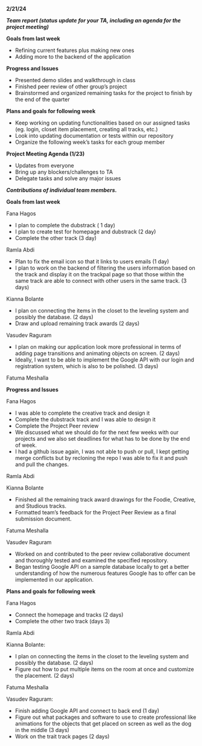 **2/21/24**

**_Team report (status update for your TA, including an agenda for the project meeting)_**

**Goals from last week**

- Refining current features plus making new ones
- Adding more to the backend of the application

**Progress and Issues**

- Presented demo slides and walkthrough in class
- Finished peer review of other group’s project
- Brainstormed and organized remaining tasks for the project to finish by the end of the quarter

**Plans and goals for following week**

- Keep working on updating functionalities based on our assigned tasks (eg. login, closet item placement, creating all tracks, etc.)
- Look into updating documentation or tests within our repository
- Organize the following week’s tasks for each group member

**Project Meeting Agenda (1/23)**

- Updates from everyone
- Bring up any blockers/challenges to TA
- Delegate tasks and solve any major issues

**_Contributions of individual team members._**

**Goals from last week**

Fana Hagos
- I plan to complete the dubstrack ( 1 day)
- I plan to create test for homepage and dubstrack (2 day)
- Complete the other track (3 day)

Ramla Abdi
- Plan to fix the email icon so that it links to users emails (1 day)
- I plan to work on the backend of filtering the users information based on the track and display it on the trackpal page so that those within the same track are able to connect with other users in the same track. (3 days)

Kianna Bolante
- I plan on connecting the items in the closet to the leveling system and possibly the database. (2 days)
- Draw and upload remaining track awards (2 days)

Vasudev Raguram
- I plan on making our application look more professional in terms of adding page transitions and animating objects on screen. (2 days)
- Ideally, I want to be able to implement the Google API with our login and registration system, which is also to be polished. (3 days)

Fatuma Meshalla


**Progress and Issues**

Fana Hagos
- I was able to complete the creative track and design it 
- Complete the dubstrack track and I was able to design it
- Complete the Project Peer review
- We discussed what we should do for the next few weeks with our projects and we also set deadlines for what has to be done by the end of week. 
- I had a github issue again, I was not able to push or pull, I kept getting merge conflicts but by recloning the repo I was able to fix it and push and pull the changes.

Ramla Abdi


Kianna Bolante
- Finished all the remaining track award drawings for the Foodie, Creative, and Studious tracks.
- Formatted team’s feedback for the Project Peer Review as a final submission document.

Fatuma Meshalla


Vasudev Raguram
- Worked on and contributed to the peer review collaborative document and thoroughly tested and examined the specified repository. 
- Began testing Google API on a sample database locally to get a better understanding of how the numerous features Google has to offer can be implemented in our application. 
 
**Plans and goals for following week**

Fana Hagos
- Connect the homepage and tracks (2 days)
- Complete the other two track (days 3)

Ramla Abdi

Kianna Bolante:
- I plan on connecting the items in the closet to the leveling system and possibly the database. (2 days)
- Figure out how to put multiple items on the room at once and customize the placement. (2 days)

Fatuma Meshalla


Vasudev Raguram:
- Finish adding Google API and connect to back end (1 day)
- Figure out what packages and software to use to create professional like animations for the objects that get placed on screen as well as the dog in the middle (3 days)
- Work on the trait track pages (2 days)
